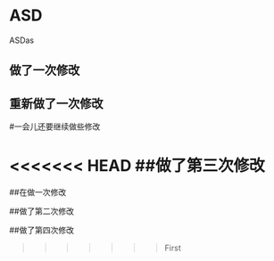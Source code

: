 # ASD
ASDas
## 做了一次修改

## 重新做了一次修改
#一会儿还要继续做些修改






<<<<<<< HEAD
##做了第三次修改
=======
##在做一次修改

##做了第二次修改

##做了第四次修改
>>>>>>> First
